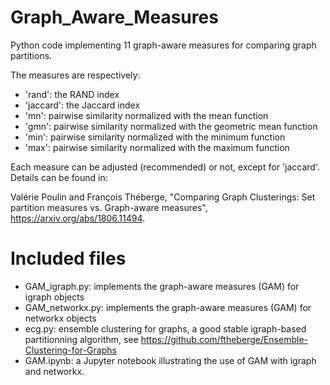 # Graph_Aware_Measures
Python code implementing 11 graph-aware measures for comparing graph partitions.

The measures are respectively:
* 'rand': the RAND index
* 'jaccard': the Jaccard index
* 'mn': pairwise similarity normalized with the mean function
* 'gmn': pairwise similarity normalized with the geometric mean function
* 'min': pairwise similarity normalized with the minimum function
* 'max': pairwise similarity normalized with the maximum function

Each measure can be adjusted (recommended) or not, except for 'jaccard'.
Details can be found in: 

Valérie Poulin and François Théberge, "Comparing Graph Clusterings: Set partition measures vs. Graph-aware measures", https://arxiv.org/abs/1806.11494.

# Included files

* GAM_igraph.py: implements the graph-aware measures (GAM) for igraph objects
* GAM_networkx.py: implements the graph-aware measures (GAM) for networkx objects
* ecg.py: ensemble clustering for graphs, a good stable igraph-based partitionning algorithm, see https://github.com/ftheberge/Ensemble-Clustering-for-Graphs
* GAM.ipynb: a Jupyter notebook illustrating the use of GAM with igraph and networkx.

